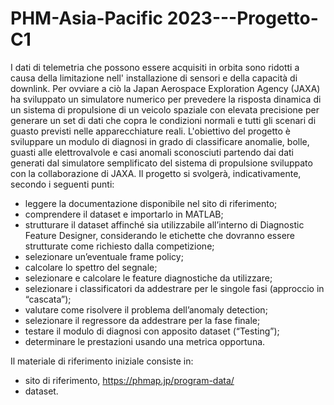 # PHM-Asia-Pacific 2023---Progetto-C1

I dati di telemetria che possono essere acquisiti in orbita sono ridotti a causa della limitazione nell' installazione di sensori e della capacità di downlink. Per ovviare a ciò la Japan Aerospace Exploration Agency (JAXA) ha sviluppato un simulatore numerico per prevedere la risposta dinamica di un sistema di propulsione di un veicolo spaziale con elevata precisione per generare un set di dati che copra le condizioni normali e tutti gli scenari di guasto previsti nelle apparecchiature reali.
L'obiettivo del progetto è sviluppare un modulo di diagnosi in grado di classificare anomalie, bolle, guasti alle elettrovalvole e casi anomali sconosciuti partendo dai dati generati dal simulatore semplificato del sistema di propulsione sviluppato con la collaborazione di JAXA.
Il progetto si svolgerà, indicativamente, secondo i seguenti punti:
-	leggere la documentazione disponibile nel sito di riferimento;
-	comprendere il dataset e importarlo in MATLAB;
-	strutturare il dataset affinché sia utilizzabile all’interno di Diagnostic Feature Designer, considerando le etichette che dovranno essere strutturate come richiesto dalla competizione;
-	selezionare un’eventuale frame policy;
-	calcolare lo spettro del segnale;
-	selezionare e calcolare le feature diagnostiche da utilizzare;
-	selezionare i classificatori da addestrare per le singole fasi (approccio in “cascata”);
-	valutare come risolvere il problema dell’anomaly detection;
-	selezionare il regressore da addestrare per la fase finale;
-	testare il modulo di diagnosi con apposito dataset (“Testing”);
-	determinare le prestazioni usando una metrica opportuna.

Il materiale di riferimento iniziale consiste in:
-	sito di riferimento, https://phmap.jp/program-data/
-	dataset.
